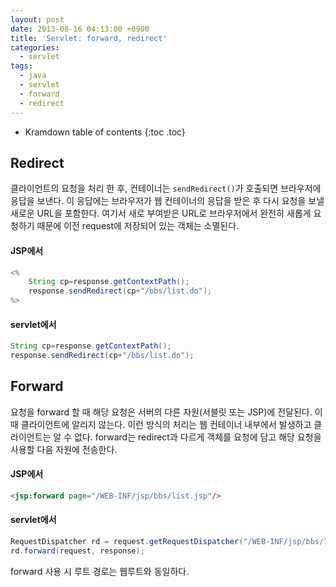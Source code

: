 ```yaml
---
layout: post
date: 2013-08-16 04:13:00 +0900
title: 'Servlet: forward, redirect'
categories:
  - servlet
tags:
  - java
  - servlet
  - forward
  - redirect
---
```


* Kramdown table of contents
{:toc .toc}

## Redirect

클라이언트의 요청을 처리 한 후, 컨테이너는 `sendRedirect()`가 호출되면 브라우저에 응답을 보낸다. 이 응답에는 브라우저가 웹 컨테이너의 응답을 받은 후 다시 요청을 보낼 새로운 URL을 포함한다. 여기서 새로 부여받은 URL로 브라우저에서 완전히 새롭게 요청하기 때문에 이전 request에 저장되어 있는 객체는 소멸된다.

#### JSP에서

```java
<%
    String cp=response.getContextPath();
    response.sendRedirect(cp+"/bbs/list.do");
%>
```

#### servlet에서

```java
String cp=response.getContextPath();
response.sendRedirect(cp+"/bbs/list.do");
```

## Forward

요청을 forward 할 때 해당 요청은 서버의 다른 자원(서블릿 또는 JSP)에 전달된다. 이때 클라이언트에 알리지 않는다. 이런 방식의 처리는 웹 컨테이너 내부에서 발생하고 클라이언트는 알 수 없다. forward는 redirect과 다르게 객체를 요청에 담고 해당 요청을 사용할 다음 자원에 전송한다.

#### JSP에서

```html
<jsp:forward page="/WEB-INF/jsp/bbs/list.jsp"/>
```

#### servlet에서

```java
RequestDispatcher rd = request.getRequestDispatcher("/WEB-INF/jsp/bbs/list.jsp");
rd.forward(request, response);
```

forward 사용 시 루트 경로는 웹루트와 동일하다.
